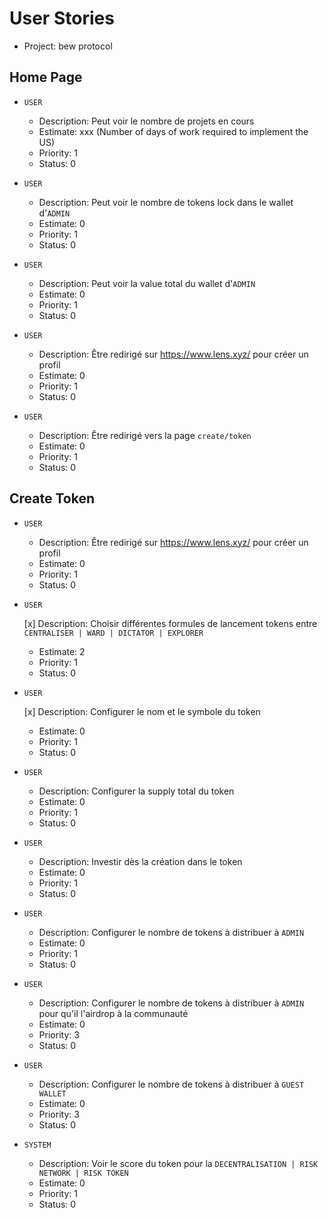 <!--
* Template use :https://memphis-cs.github.io/comp-4081-2019-spring/project/user_stories_template.html

* Roles:
- 0: Guest Wallet # Wallet extern au protocole (Exit)
  - 1: User
  - 2: Verified User # User with token reputation on Lens Profile
  - 4: Anouncer
  - 3: Publisher
  - 4: Investor
  - 5: Developer
  - 6: System
  - 7: Admin

* Priority:
  - 1: Must have
  - 2: Should have
  - 3: Could have
  - 4: Won't have this time

* Status:
    - 0: To do
    - 1: To do
    - 2: In progress
    - 3: Done
    - 4: Canceled
    - 5: Postponed
    - 6: Approved
    - 7: Rejected
    - 8: In review
    - 9: Verified
    - 10: Closed



* Estimate: Number of days of work required to implement the US





 -->

# User Stories

- Project: bew protocol

## Home Page

- `USER`

  - Description: Peut voir le nombre de projets en cours
  - Estimate: xxx (Number of days of work required to implement the US)
  - Priority: 1
  - Status: 0

- `USER`

  - Description: Peut voir le nombre de tokens lock dans le wallet d'`ADMIN`
  - Estimate: 0
  - Priority: 1
  - Status: 0

- `USER`

  - Description: Peut voir la value total du wallet d'`ADMIN`
  - Estimate: 0
  - Priority: 1
  - Status: 0

- `USER`

  - Description: Être redirigé sur https://www.lens.xyz/ pour créer un profil
  - Estimate: 0
  - Priority: 1
  - Status: 0

- `USER`
  - Description: Être redirigé vers la page `create/token`
  - Estimate: 0
  - Priority: 1
  - Status: 0

## Create Token

- `USER`

  - Description: Être redirigé sur https://www.lens.xyz/ pour créer un profil
  - Estimate: 0
  - Priority: 1
  - Status: 0

- `USER`

  [x] Description: Choisir différentes formules de lancement tokens entre `CENTRALISER | WARD | DICTATOR | EXPLORER`

  - Estimate: 2
  - Priority: 1
  - Status: 0

- `USER`

  [x] Description: Configurer le nom et le symbole du token

  - Estimate: 0
  - Priority: 1
  - Status: 0

- `USER`

  - Description: Configurer la supply total du token
  - Estimate: 0
  - Priority: 1
  - Status: 0

- `USER`

  - Description: Investir dès la création dans le token
  - Estimate: 0
  - Priority: 1
  - Status: 0

- `USER`

  - Description: Configurer le nombre de tokens à distribuer à `ADMIN`
  - Estimate: 0
  - Priority: 1
  - Status: 0

- `USER`

  - Description: Configurer le nombre de tokens à distribuer à `ADMIN` pour qu'il l'airdrop à la communauté
  - Estimate: 0
  - Priority: 3
  - Status: 0

- `USER`

  - Description: Configurer le nombre de tokens à distribuer à `GUEST WALLET`
  - Estimate: 0
  - Priority: 3
  - Status: 0

- `SYSTEM`
  - Description: Voir le score du token pour la `DECENTRALISATION | RISK NETWORK | RISK TOKEN`
  - Estimate: 0
  - Priority: 1
  - Status: 0
